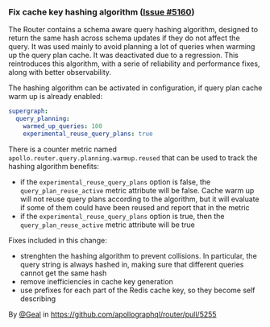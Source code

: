### Fix cache key hashing algorithm ([Issue #5160](https://github.com/apollographql/router/issues/5160))

<!-- [ROUTER-269] -->

The Router contains a schema aware query hashing algorithm, designed to return the same hash across schema updates if they do not affect the query. It was used mainly to avoid planning a lot of queries when warming up the query plan cache. It was deactivated due to a regression. This reintroduces this algorithm, with a serie of reliability and performance fixes, along with better observability.

The hashing algorithm can be activated in configuration, if query plan cache warm up is already enabled:

```yaml title="router.yaml"
supergraph:
  query_planning:
    warmed_up_queries: 100
    experimental_reuse_query_plans: true
```

There is a counter metric named `apollo.router.query.planning.warmup.reused` that can be used to track the hashing algorithm benefits:
- if the `experimental_reuse_query_plans` option is false, the `query_plan_reuse_active` metric attribute will be false. Cache warm up will not reuse query plans according to the algorithm, but it will evaluate if some of them could have been reused and report that in the metric
- if the `experimental_reuse_query_plans` option is true, then the `query_plan_reuse_active` metric attribute will be true

Fixes included in this change:
- strenghten the hashing algorithm to prevent collisions. In particular, the query string is always hashed in, making sure that different queries cannot get the same hash
- remove inefficiencies in cache key generation
- use prefixes for each part of the Redis cache key, so they become self describing

By [@Geal](https://github.com/Geal) in https://github.com/apollographql/router/pull/5255
